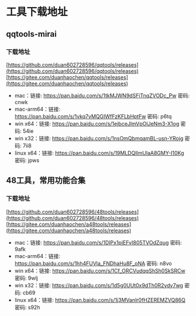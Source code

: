 # 工具下载地址

## qqtools-mirai

### 下载地址
[https://github.com/duan602728596/qqtools/releases](https://github.com/duan602728596/qqtools/releases)   
[https://gitee.com/duanhaochen/qqtools/releases](https://gitee.com/duanhaochen/qqtools/releases)
* mac：链接: https://pan.baidu.com/s/1tkMJWN9dSFiTnqZVODc_Pw  密码: cnwk
* mac-arm64：链接: https://pan.baidu.com/s/1vkq7vMQGIWfFzKFLbHptFw  密码: p6tq
* win x64：链接: https://pan.baidu.com/s/1ejbceJImVpOlJeNm3-X1og  密码: 54ie
* win x32：链接: https://pan.baidu.com/s/1nsOmQbmqamBL-usn-YRojg  密码: 7ii8
* linux x64：链接: https://pan.baidu.com/s/19MLDQlImUlaA8GMY-I10Kg  密码: jpws

## 48工具，常用功能合集

### 下载地址
[https://github.com/duan602728596/48tools/releases](https://github.com/duan602728596/48tools/releases)   
[https://gitee.com/duanhaochen/a48tools/releases](https://gitee.com/duanhaochen/a48tools/releases)
* mac：链接: https://pan.baidu.com/s/1DIPx1pjEFvI805TVOdZqug  密码: 9afk
* mac-arm64：链接: https://pan.baidu.com/s/1hh4FUVla_FNDhaHu8F_oNA  密码: n8vo
* win x64：链接: https://pan.baidu.com/s/1Cf_ORCVudqqShSh0SkSRCw  密码: 9wlj
* win x32：链接: https://pan.baidu.com/s/1d5g0UUt0x9dTh0R2ydy7wg  密码: cb69
* linux x64：链接: https://pan.baidu.com/s/1j3MVanlr0fHZEREMZVQ86Q  密码: s92h

